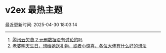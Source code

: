 # v2ex 最热主题

最近更新时间: 2025-04-30 18:03:14

--- 
1. [腾讯云欠费 2 元删数据没有讨论的吗](https://www.v2ex.com/t/1129021) 
2. [老婆明天生日，想给她送礼物，或者小惊喜，各位大佬有什么好的想法](https://www.v2ex.com/t/1129050) 
